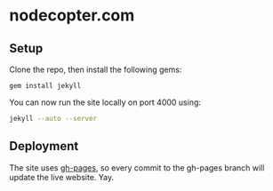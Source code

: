 # nodecopter.com

## Setup

Clone the repo, then install the following gems:

```
gem install jekyll
```

You can now run the site locally on port 4000 using:

```bash
jekyll --auto --server
```

## Deployment

The site uses [gh-pages](http://pages.github.com), so every commit to the gh-pages
branch will update the live website. Yay.

